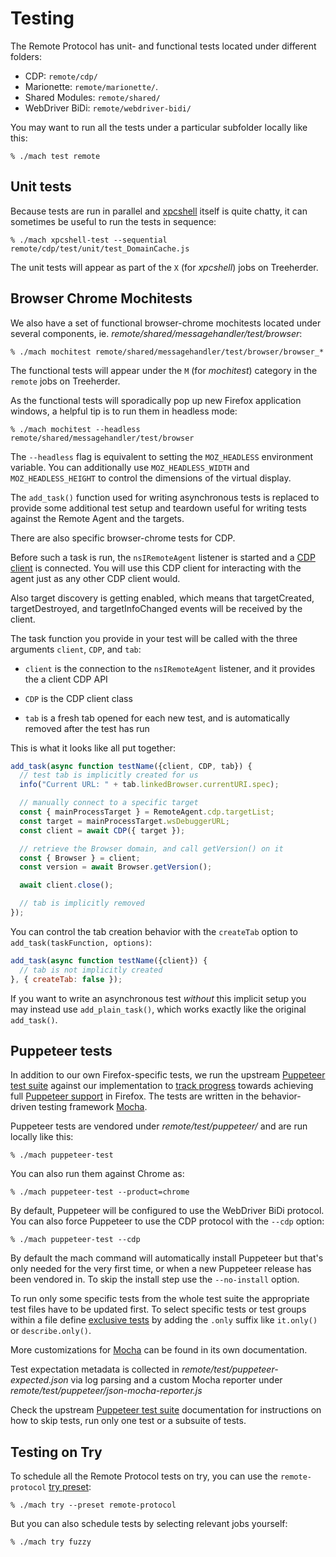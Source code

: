 # Testing

The Remote Protocol has unit- and functional tests located under different folders:

* CDP: `remote/cdp/`
* Marionette: `remote/marionette/`.
* Shared Modules: `remote/shared/`
* WebDriver BiDi: `remote/webdriver-bidi/`

You may want to run all the tests under a particular subfolder locally like this:

```shell
% ./mach test remote
```

## Unit tests

Because tests are run in parallel and [xpcshell] itself is quite
chatty, it can sometimes be useful to run the tests in sequence:

```shell
% ./mach xpcshell-test --sequential remote/cdp/test/unit/test_DomainCache.js
```

The unit tests will appear as part of the `X` (for _xpcshell_) jobs
on Treeherder.

[xpcshell]: /testing/xpcshell/index.rst

## Browser Chrome Mochitests

We also have a set of functional browser-chrome mochitests located
under several components, ie. _remote/shared/messagehandler/test/browser_:

```shell
% ./mach mochitest remote/shared/messagehandler/test/browser/browser_*
```

The functional tests will appear under the `M` (for _mochitest_)
category in the `remote` jobs on Treeherder.

As the functional tests will sporadically pop up new Firefox
application windows, a helpful tip is to run them in headless
mode:

```shell
% ./mach mochitest --headless remote/shared/messagehandler/test/browser
```

The `--headless` flag is equivalent to setting the `MOZ_HEADLESS`
environment variable.  You can additionally use `MOZ_HEADLESS_WIDTH`
and `MOZ_HEADLESS_HEIGHT` to control the dimensions of the virtual
display.

The `add_task()` function used for writing asynchronous tests is
replaced to provide some additional test setup and teardown useful
for writing tests against the Remote Agent and the targets.

There are also specific browser-chrome tests for CDP.

Before such a task is run, the `nsIRemoteAgent` listener is started
and a [CDP client] is connected.  You will use this CDP client for
interacting with the agent just as any other CDP client would.

Also target discovery is getting enabled, which means that targetCreated,
targetDestroyed, and targetInfoChanged events will be received by the client.

The task function you provide in your test will be called with the
three arguments `client`, `CDP`, and `tab`:

* `client` is the connection to the `nsIRemoteAgent` listener,
    and it provides the a client CDP API

* `CDP` is the CDP client class

* `tab` is a fresh tab opened for each new test, and is automatically
    removed after the test has run

This is what it looks like all put together:

```javascript
add_task(async function testName({client, CDP, tab}) {
  // test tab is implicitly created for us
  info("Current URL: " + tab.linkedBrowser.currentURI.spec);

  // manually connect to a specific target
  const { mainProcessTarget } = RemoteAgent.cdp.targetList;
  const target = mainProcessTarget.wsDebuggerURL;
  const client = await CDP({ target });

  // retrieve the Browser domain, and call getVersion() on it
  const { Browser } = client;
  const version = await Browser.getVersion();

  await client.close();

  // tab is implicitly removed
});
```

You can control the tab creation behavior with the `createTab`
option to `add_task(taskFunction, options)`:

```javascript
add_task(async function testName({client}) {
  // tab is not implicitly created
}, { createTab: false });
```

If you want to write an asynchronous test _without_ this implicit
setup you may instead use `add_plain_task()`, which works exactly like the
original `add_task()`.

[CDP client]: https://github.com/cyrus-and/chrome-remote-interface

## Puppeteer tests

In addition to our own Firefox-specific tests, we run the upstream
[Puppeteer test suite] against our implementation to [track progress]
towards achieving full [Puppeteer support] in Firefox. The tests are written
in the behavior-driven testing framework [Mocha].

Puppeteer tests are vendored under _remote/test/puppeteer/_ and are
run locally like this:

```shell
% ./mach puppeteer-test
```

You can also run them against Chrome as:

```shell
% ./mach puppeteer-test --product=chrome
```

By default, Puppeteer will be configured to use the WebDriver BiDi protocol. You
can also force Puppeteer to use the CDP protocol with the `--cdp` option:

```shell
% ./mach puppeteer-test --cdp
```

By default the mach command will automatically install Puppeteer but that's
only needed for the very first time, or when a new Puppeteer release has been
vendored in. To skip the install step use the `--no-install` option.

To run only some specific tests from the whole test suite the appropriate
test files have to be updated first. To select specific tests or test
groups within a file define [exclusive tests] by adding the `.only` suffix
like `it.only()` or `describe.only()`.

More customizations for [Mocha] can be found in its own documentation.

Test expectation metadata is collected in _remote/test/puppeteer-expected.json_
via log parsing and a custom Mocha reporter under
_remote/test/puppeteer/json-mocha-reporter.js_

Check the upstream [Puppeteer test suite] documentation for instructions on
how to skip tests, run only one test or a subsuite of tests.

## Testing on Try

To schedule all the Remote Protocol tests on try, you can use the
`remote-protocol` [try preset]:

```shell
% ./mach try --preset remote-protocol
```

But you can also schedule tests by selecting relevant jobs yourself:

```shell
% ./mach try fuzzy
```

[Puppeteer test suite]: https://github.com/puppeteer/puppeteer/blob/master/test/README.md
[Puppeteer support]: https://bugzilla.mozilla.org/show_bug.cgi?id=puppeteer
[Mocha]: https://mochajs.org/
[exclusive tests]: https://mochajs.org/#exclusive-tests
[track progress]: https://puppeteer.github.io/ispuppeteerfirefoxready/
[try preset]: /tools/try/presets
